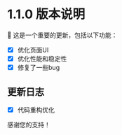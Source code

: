 # 1.1.0 版本说明

🧪 这是一个重要的更新，包括以下功能：

- [x] 优化页面UI
- [x] 优化性能和稳定性
- [x] 修复了一些bug

## 更新日志

- [x] 代码重构优化

感谢您的支持！
